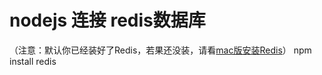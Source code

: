 # nodejs 连接 redis数据库
（注意：默认你已经装好了Redis，若果还没装，请看<a href="https://www.cnblogs.com/feijl/p/6879929.html">mac版安装Redis</a>）
npm install redis
